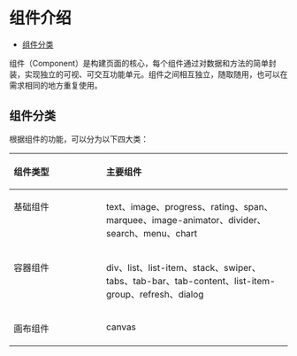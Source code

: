 # 组件介绍<a name="ZH-CN_TOPIC_0000001063340551"></a>

-   [组件分类](#section154381954142018)

组件（Component）是构建页面的核心，每个组件通过对数据和方法的简单封装，实现独立的可视、可交互功能单元。组件之间相互独立，随取随用，也可以在需求相同的地方重复使用。

## 组件分类<a name="section154381954142018"></a>

根据组件的功能，可以分为以下四大类：

<a name="table1566416553433"></a>
<table><thead align="left"><tr id="row466410559436"><th class="cellrowborder" valign="top" width="33.23%" id="mcps1.1.3.1.1"><p id="p1166485514432"><a name="p1166485514432"></a><a name="p1166485514432"></a>组件类型</p>
</th>
<th class="cellrowborder" valign="top" width="66.77%" id="mcps1.1.3.1.2"><p id="p146651555174320"><a name="p146651555174320"></a><a name="p146651555174320"></a>主要组件</p>
</th>
</tr>
</thead>
<tbody><tr id="row166525516430"><td class="cellrowborder" valign="top" width="33.23%" headers="mcps1.1.3.1.1 "><p id="p116655558432"><a name="p116655558432"></a><a name="p116655558432"></a>基础组件</p>
</td>
<td class="cellrowborder" valign="top" width="66.77%" headers="mcps1.1.3.1.2 "><p id="p12145036194419"><a name="p12145036194419"></a><a name="p12145036194419"></a>text、image、progress、rating、span、marquee、image-animator、divider、search、menu、chart</p>
</td>
</tr>
<tr id="row10665555154310"><td class="cellrowborder" valign="top" width="33.23%" headers="mcps1.1.3.1.1 "><p id="p1266535584311"><a name="p1266535584311"></a><a name="p1266535584311"></a>容器组件</p>
</td>
<td class="cellrowborder" valign="top" width="66.77%" headers="mcps1.1.3.1.2 "><p id="p18127648144417"><a name="p18127648144417"></a><a name="p18127648144417"></a>div、list、list-item、stack、swiper、tabs、tab-bar、tab-content、list-item-group、refresh、dialog</p>
</td>
</tr>
<tr id="row3665175512436"><td class="cellrowborder" valign="top" width="33.23%" headers="mcps1.1.3.1.1 "><p id="p196651055164310"><a name="p196651055164310"></a><a name="p196651055164310"></a>画布组件</p>
</td>
<td class="cellrowborder" valign="top" width="66.77%" headers="mcps1.1.3.1.2 "><p id="p066545564313"><a name="p066545564313"></a><a name="p066545564313"></a>canvas</p>
</td>
</tr>
</tbody>
</table>

